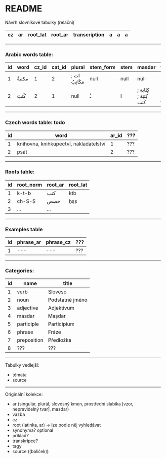 # README

Návrh slovníkové tabulky (relační)

| cz | ar | root_lat | root_ar | transcription | a | a | a |
|:-- | --:| --- | --- | --- | --- | --- | --- |

---

### Arabic words table:

| id | word | cz_id | cat_id | plural | stem_form | stem | masdar | transcription | example_id | valency |
| --- | --- | --- | --- | --- | --- | --- | --- | --- | --- | --- |
| 1 | مكتبةٌ | 1 | 2 | ات ; مَكَاتِبُ | null | null | null | maktabatun | null | --- |
| 2 | كَتَبَ | 2 | 1 | null | ـُ | I | كِتَابَة ; كِتبَة ; كَتب | kataba jaktubu | null | --- |


---

### Czech words table: todo

| id | word | ar_id | ??? |
| --- | --- | --- | --- | 
| 1 | knihovna, knihkupectví, nakladatelství | 1 | ??? |
| 2 | psát | 2 | ??? |

---

### Roots table:

| id | root_norm | root_ar | root_lat |
| --- | --- | --- | --- | 
| 1 | k-t-b | كتب | ktb |
| 2 | ch-S-S | خصص | ḫṣṣ |
| 3 | ... | ...

---

### Examples table

| id | phrase_ar | phrase_cz  | ??? |
| --- | --- | --- | --- | 
| 1 | --- | --- | ??? |

---

### Categories:

| id | name | title |
| --- | --- | --- |
| 1 | verb | Sloveso |
| 2 | noun | Podstatné jméno |
| 3 | adjective | Adjektivum |
| 4 | masdar | Maṣdar |
| 5 | participle | Participium |
| 6 | phrase | Fráze |
| 7 | preposition | Předložka |
| 8 | ??? | ???

----

Tabulky vedlejší:

- témata
- source

----
Originální kolekce:

- ar (singulár, plurál, slovesný kmen, prostřední slabika [vzor, nepravidelný tvar], masdar)
- vazba
- cz
- root (latinka, ar) -> lze podle něj vyhledávat
- synonyma? optional 
- příklad?
- transkripce?
- tagy 
- source ((balíček))
